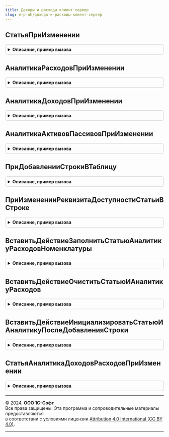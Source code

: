 ```yaml
---
title: Доходы и расходы клиент сервер
slug: erp-uh/доходы-и-расходы-клиент-сервер
---
```



## СтатьяПриИзменении
<details style="margin: 1em 0; padding: 0.5em; border: 1px solid #ccc; border-radius: 6px;">

<summary style="font-weight: bold; cursor: pointer;">Описание, пример вызова</summary>

```bsl

// Обрабатывает изменение статьи, вызывается в соответствующем обработчике события элемента.
//
// Параметры:
// 	Форма - ФормаКлиентскогоПриложения - Форма объекта.
// 	Элемент - ПолеФормы - Элемент выбора статьи.
// 	ИдентификаторСтрокиТЧ - Число - Номер текущей строки ТЧ.
//
Процедура СтатьяПриИзменении(Форма, Элемент, ИдентификаторСтрокиТЧ = 0) Экспорт
```

Пример вызова
```bsl
ДоходыИРасходыКлиентСервер.СтатьяПриИзменении(Форма, Элемент, ИдентификаторСтрокиТЧ);
```
</details>

## АналитикаРасходовПриИзменении
<details style="margin: 1em 0; padding: 0.5em; border: 1px solid #ccc; border-radius: 6px;">

<summary style="font-weight: bold; cursor: pointer;">Описание, пример вызова</summary>

```bsl

// Обрабатывает изменение аналитики расходов, вызывается в соответствующем обработчике события элемента.
//
// Параметры:
// 	Форма - ФормаКлиентскогоПриложения - Форма объекта.
// 	Элемент - ПолеФормы - Элемент выбора статьи.
//
Процедура АналитикаРасходовПриИзменении(Форма, Элемент) Экспорт
```

Пример вызова
```bsl
ДоходыИРасходыКлиентСервер.АналитикаРасходовПриИзменении(Форма, Элемент) 
```
</details>

## АналитикаДоходовПриИзменении
<details style="margin: 1em 0; padding: 0.5em; border: 1px solid #ccc; border-radius: 6px;">

<summary style="font-weight: bold; cursor: pointer;">Описание, пример вызова</summary>

```bsl

// Обрабатывает изменение аналитики доходов, вызывается в соответствующем обработчике события элемента.
//
// Параметры:
// 	Форма - ФормаКлиентскогоПриложения - Форма объекта.
// 	Элемент - ПолеФормы - Элемент выбора статьи.
//
Процедура АналитикаДоходовПриИзменении(Форма, Элемент) Экспорт
```

Пример вызова
```bsl
ДоходыИРасходыКлиентСервер.АналитикаДоходовПриИзменении(Форма, Элемент) 
```
</details>

## АналитикаАктивовПассивовПриИзменении
<details style="margin: 1em 0; padding: 0.5em; border: 1px solid #ccc; border-radius: 6px;">

<summary style="font-weight: bold; cursor: pointer;">Описание, пример вызова</summary>

```bsl

// Обрабатывает изменение аналитики активов/пассивов, вызывается в соответствующем обработчике события элемента.
//
// Параметры:
// 	Форма - ФормаКлиентскогоПриложения - Форма объекта.
// 	Элемент - ПолеФормы - Элемент выбора статьи.
//
Процедура АналитикаАктивовПассивовПриИзменении(Форма, Элемент) Экспорт
```

Пример вызова
```bsl
ДоходыИРасходыКлиентСервер.АналитикаАктивовПассивовПриИзменении(Форма, Элемент) 
```
</details>

## ПриДобавленииСтрокиВТаблицу
<details style="margin: 1em 0; padding: 0.5em; border: 1px solid #ccc; border-radius: 6px;">

<summary style="font-weight: bold; cursor: pointer;">Описание, пример вызова</summary>

```bsl

// Инициализирует в новой строке таблицы значение статей значениями по умолчанию.
//
// Параметры:
// 	Форма - ФормаКлиентскогоПриложения - Форма объекта.
// 	НоваяСтрока - ДанныеФормыЭлементКоллекции, СтрокаТабличнойЧасти - Новая строка таблицы.
// 	ПутьКДаннымТаблицы - Строка - Путь к данным таблицы формы, например "Объект.Товары".
//
Процедура ПриДобавленииСтрокиВТаблицу(Форма, НоваяСтрока, ПутьКДаннымТаблицы) Экспорт
```

Пример вызова
```bsl
ДоходыИРасходыКлиентСервер.ПриДобавленииСтрокиВТаблицу(Форма, НоваяСтрока, ПутьКДаннымТаблицы) 
```
</details>

## ПриИзмененииРеквизитаДоступностиСтатьиВСтроке
<details style="margin: 1em 0; padding: 0.5em; border: 1px solid #ccc; border-radius: 6px;">

<summary style="font-weight: bold; cursor: pointer;">Описание, пример вызова</summary>

```bsl

// Очищает статью и аналитику в строке таблицы, если они не доступны в строке ТЧ.
//
// Параметры:
// 	Форма - ФормаКлиентскогоПриложения - Форма объекта.
// 	Строка - ДанныеФормыЭлементКоллекции - Строка таблицы.
// 	ПутьКДаннымТаблицы - Строка - Путь к данным таблицы формы, например "Объект.Товары".
//
Процедура ПриИзмененииРеквизитаДоступностиСтатьиВСтроке(Форма, Строка, ПутьКДаннымТаблицы) Экспорт
```

Пример вызова
```bsl
ДоходыИРасходыКлиентСервер.ПриИзмененииРеквизитаДоступностиСтатьиВСтроке(Форма, Строка, ПутьКДаннымТаблицы) 
```
</details>

## ВставитьДействиеЗаполнитьСтатьюАналитикуРасходовНоменклатуры
<details style="margin: 1em 0; padding: 0.5em; border: 1px solid #ccc; border-radius: 6px;">

<summary style="font-weight: bold; cursor: pointer;">Описание, пример вызова</summary>

```bsl

// Дополняет структуру действий механизма ОбработкаТабличнойЧасти действием заполнения статьи и аналитики расходов по номенклатуре.
//
// Параметры:
// 	СтруктураДействий - Структура - Структура действий
// 	ФормаИлиПараметры - ФормаКлиентскогоПриложения, Структура, Массив - При вызове из формы передается форма объекта. Из формы получаются закэшированные параметры выбора статей и аналитик.
// 	                                                          При вызове из объекта - параметры выбора статей и аналитик (см. ДоходыИРасходыСервер.ПараметрыВыбораСтатьиИАналитики).
// 	ХозяйственнаяОперация - ПеречислениеСсылка.ХозяйственныеОперации - Хозяйственная операция документа
// 	Организация - СправочникСсылка.Организации - Организация документа
// 	Подразделение - СправочникСсылка.СтруктураПредприятия - Подразделение документа
// 	ПутьКДанным - Строка - Путь к данным статьи и аналитики. Значение по умолчанию "Объект.Товары".
// 	СтатьяРасходов - Строка - Имя реквизита статьи расходов. Значение по умолчанию "Статья расходов".
//
Процедура ВставитьДействиеЗаполнитьСтатьюАналитикуРасходовНоменклатуры(СтруктураДействий, ФормаИлиПараметры, ХозяйственнаяОперация, Организация, Подразделение, ПутьКДанным = "Объект.Товары", СтатьяРасходов = "СтатьяРасходов") Экспорт
```

Пример вызова
```bsl
ДоходыИРасходыКлиентСервер.ВставитьДействиеЗаполнитьСтатьюАналитикуРасходовНоменклатуры(СтруктураДействий, ФормаИлиПараметры, ХозяйственнаяОперация, Организация, Подразделение, ПутьКДанным, СтатьяРасходов);
```
</details>

## ВставитьДействиеОчиститьСтатьюИАналитикуРасходов
<details style="margin: 1em 0; padding: 0.5em; border: 1px solid #ccc; border-radius: 6px;">

<summary style="font-weight: bold; cursor: pointer;">Описание, пример вызова</summary>

```bsl

// Дополняет структуру действий механизма ОбработкаТабличнойЧасти действием очистки статьи и аналитики расходов при изменении номенклатуры.
//
// Параметры:
// 	СтруктураДействий - Структура - Структура действий
// 	ФормаИлиПараметры - ФормаКлиентскогоПриложения, Структура, Массив - При вызове из формы передается форма объекта. Из формы получаются закэшированные параметры выбора статей и аналитик.
// 	                                                          При вызове из объекта - параметры выбора статей и аналитик (см. ДоходыИРасходыСервер.ПараметрыВыбораСтатьиИАналитики).
// 	ПутьКДанным - Строка - Путь к данным статьи и аналитики. Значение по умолчанию "Объект.Товары".
// 	СтатьяРасходов - Строка - Имя реквизита статьи расходов. Значение по умолчанию "Статья расходов".
//
Процедура ВставитьДействиеОчиститьСтатьюИАналитикуРасходов(СтруктураДействий, ФормаИлиПараметры, ПутьКДанным = "Объект.Товары", СтатьяРасходов = "СтатьяРасходов") Экспорт
```

Пример вызова
```bsl
ДоходыИРасходыКлиентСервер.ВставитьДействиеОчиститьСтатьюИАналитикуРасходов(СтруктураДействий, ФормаИлиПараметры, ПутьКДанным, СтатьяРасходов);
```
</details>

## ВставитьДействиеИнициализироватьСтатьюИАналитикуПослеДобавленияСтроки
<details style="margin: 1em 0; padding: 0.5em; border: 1px solid #ccc; border-radius: 6px;">

<summary style="font-weight: bold; cursor: pointer;">Описание, пример вызова</summary>

```bsl

// Дополняет структуру действий механизма ОбработкаТабличнойЧасти действием инициализации реквизитов после добавления строки.
//
// Параметры:
// 	СтруктураДействий - Структура - Структура действий
// 	ФормаИлиПараметры - ФормаКлиентскогоПриложения, Структура, Массив - При вызове из формы передается форма объекта. Из формы получаются закэшированные параметры выбора статей и аналитик.
// 	                                                          При вызове из объекта - параметры выбора статей и аналитик (см. ДоходыИРасходыСервер.ПараметрыВыбораСтатьиИАналитики).
// 	ПутьКДанным - Строка - Путь к данным статьи и аналитики. Значение по умолчанию "Объект.Товары".
//
Процедура ВставитьДействиеИнициализироватьСтатьюИАналитикуПослеДобавленияСтроки(СтруктураДействий, ФормаИлиПараметры, ПутьКДанным = "Объект.Товары") Экспорт
```

Пример вызова
```bsl
ДоходыИРасходыКлиентСервер.ВставитьДействиеИнициализироватьСтатьюИАналитикуПослеДобавленияСтроки(СтруктураДействий, ФормаИлиПараметры, ПутьКДанным);
```
</details>

## СтатьяАналитикаДоходовРасходовПриИзменении
<details style="margin: 1em 0; padding: 0.5em; border: 1px solid #ccc; border-radius: 6px;">

<summary style="font-weight: bold; cursor: pointer;">Описание, пример вызова</summary>

```bsl

// Обрабатывает программное изменение статьи и аналитики активов/пассивов, вызывается в соответствующем обработчике события элемента.
//
// Параметры:
// 	Форма - ФормаКлиентскогоПриложения - Форма объекта.
// 	ПутьКДанным - Строка - Путь к данным статьи и аналитике формы, например "Объект.Товары".
//
Процедура СтатьяАналитикаДоходовРасходовПриИзменении(Форма, ПутьКДанным) Экспорт
```

Пример вызова
```bsl
ДоходыИРасходыКлиентСервер.СтатьяАналитикаДоходовРасходовПриИзменении(Форма, ПутьКДанным) 
```
</details>

---

© 2024, **ООО 1С-Софт**  
Все права защищены. Эта программа и сопроводительные материалы предоставляются  
в соответствии с условиями лицензии [Attribution 4.0 International (CC BY 4.0)](https://creativecommons.org/licenses/by/4.0/legalcode).

---
